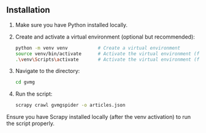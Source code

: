 ## Installation

1. Make sure you have Python installed locally.

2. Create and activate a virtual environment (optional but recommended):

    ```bash
    python -m venv venv           # Create a virtual environment
    source venv/bin/activate      # Activate the virtual environment (for Linux/Mac)
    .\venv\Scripts\activate       # Activate the virtual environment (for Windows)
    ```

3. Navigate to the directory:
    ```bash
    cd gvmg
    ```

4. Run the script:
    ```bash
    scrapy crawl gvmgspider -o articles.json
    ```

Ensure you have Scrapy installed locally (after the venv activation) to run the script properly.
